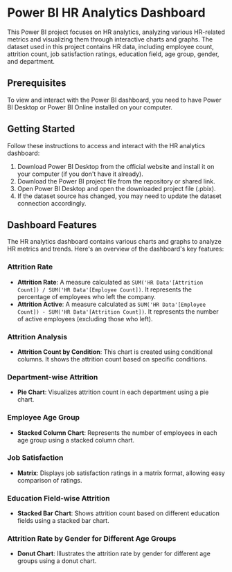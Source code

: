 # Power BI HR Analytics Dashboard

This Power BI project focuses on HR analytics, analyzing various HR-related metrics and visualizing them through interactive charts and graphs. The dataset used in this project contains HR data, including employee count, attrition count, job satisfaction ratings, education field, age group, gender, and department.

## Prerequisites

To view and interact with the Power BI dashboard, you need to have Power BI Desktop or Power BI Online installed on your computer.

## Getting Started

Follow these instructions to access and interact with the HR analytics dashboard:

1. Download Power BI Desktop from the official website and install it on your computer (if you don't have it already).
2. Download the Power BI project file from the repository or shared link.
3. Open Power BI Desktop and open the downloaded project file (.pbix).
4. If the dataset source has changed, you may need to update the dataset connection accordingly.

## Dashboard Features

The HR analytics dashboard contains various charts and graphs to analyze HR metrics and trends. Here's an overview of the dashboard's key features:

### Attrition Rate

- **Attrition Rate**: A measure calculated as `SUM('HR Data'[Attrition Count]) / SUM('HR Data'[Employee Count])`. It represents the percentage of employees who left the company.
- **Attrition Active**: A measure calculated as `SUM('HR Data'[Employee Count]) - SUM('HR Data'[Attrition Count])`. It represents the number of active employees (excluding those who left).

### Attrition Analysis

- **Attrition Count by Condition**: This chart is created using conditional columns. It shows the attrition count based on specific conditions.

### Department-wise Attrition

- **Pie Chart**: Visualizes attrition count in each department using a pie chart.

### Employee Age Group

- **Stacked Column Chart**: Represents the number of employees in each age group using a stacked column chart.

### Job Satisfaction

- **Matrix**: Displays job satisfaction ratings in a matrix format, allowing easy comparison of ratings.

### Education Field-wise Attrition

- **Stacked Bar Chart**: Shows attrition count based on different education fields using a stacked bar chart.

### Attrition Rate by Gender for Different Age Groups

- **Donut Chart**: Illustrates the attrition rate by gender for different age groups using a donut chart.
